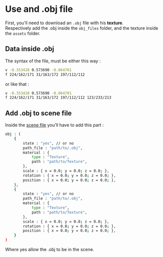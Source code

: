 # Use and .obj file

First, you'll need to download an `.obj` file with his **texture**.\
Respectively add the .obj inside the `obj_files` folder, and the texture inside the `assets` folder.

## Data inside .obj

The syntax of the file, must be either this way :
```bash
v -0.353428 0.573690 -0.064701
f 224/162/171 31/163/172 197/112/112
```
or like that :
```bash
v -0.353428 0.573690 -0.064701
f 224/162/171 31/163/172 197/112/112 123/233/213
```

## Add .obj to scene file

Inside the [scene file](scene_file.md) you'll have to add this part :
```bash
obj : (
    {
        state : "yes", // or no
        path_file : "path/to/.obj",
        material : {
            type : "Texture",
            path : "path/to/Texture",
        },
        scale : { x = 0.0; y = 0.0; z = 0.0; },
        rotation : { x = 0.0; y = 0.0; z = 0.0; },
        position : { x = 0.0; y = 0.0; z = 0.0; },
    },
    {
        state : "yes", // or no
        path_file : "path/to/.obj",
        material : {
            type : "Texture",
            path : "path/to/Texture",
        },
        scale : { x = 0.0; y = 0.0; z = 0.0; },
        rotation : { x = 0.0; y = 0.0; z = 0.0; },
        position : { x = 0.0; y = 0.0; z = 0.0; },
    }
)
```
Where yes allow the .obj to be in the scene.